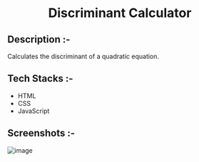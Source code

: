 # <p align="center">Discriminant Calculator</p>

## Description :-

Calculates the discriminant of a quadratic equation.

## Tech Stacks :-

- HTML
- CSS
- JavaScript

## Screenshots :-

![image](https://github.com/user-attachments/assets/e88cb389-9de1-496b-8f40-6ce999d36a3c)
